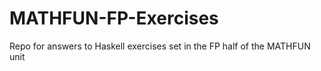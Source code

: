 # MATHFUN-FP-Exercises
Repo for answers to Haskell exercises set in the FP half of the MATHFUN unit
